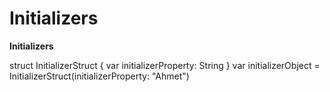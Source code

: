 # Initializers



**Initializers**

struct InitializerStruct {
    var initializerProperty: String
}
var initializerObject = InitializerStruct(initializerProperty: "Ahmet")
